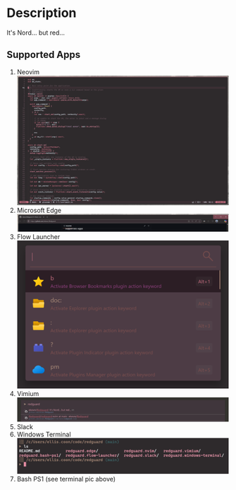 # Description

It's Nord... but red...

## Supported Apps
1. Neovim ![Neovim Pic](redguard.nvim/Sample.png)
2. Microsoft Edge ![Edge Pic](redguard.edge/Sample.png)
3. Flow Launcher ![Flow Launcher Pic](redguard.flow-launcher/Sample.png)
4. Vimium ![Vimium Pic](redguard.vimium/Sample.png)
5. Slack
6. Windows Terminal ![Terminal Pic](redguard.windows-terminal/Sample.png)
7. Bash PS1 (see terminal pic above)
